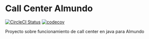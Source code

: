 # Call Center Almundo 
[![CircleCI Status](https://circleci.com/gh/mariomurillo/Callcenter-Almundo.svg?style=svg)][circleci]
[![codecov](https://codecov.io/gh/mariomurillo/Callcenter-Almundo/branch/develop/graph/badge.svg)][codecov]

[circleci]: https://circleci.com/gh/mariomurillo/Callcenter-Almundo
[codecov]: https://codecov.io/gh/mariomurillo/Callcenter-Almundo

Proyecto sobre funcionamiento de call center en java para Almundo
